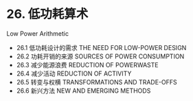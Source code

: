 # 26. 低功耗算术 

Low Power Arithmetic



-   26.1 低功耗设计的需求 THE NEED FOR LOW-POWER DESIGN
-   26.2 功耗开销的来源 SOURCES OF POWER CONSUMPTION
-   26.3 减少能源浪费 REDUCTION OF POWERWASTE
-   26.4 减少活动 REDUCTION OF ACTIVITY
-   26.5 转变与权横 TRANSFORMATIONS AND TRADE-OFFS
-   26.6 新兴方法 NEW AND EMERGING METHODS
